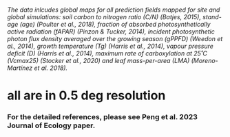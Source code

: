 ###### The data inlcudes global maps for all prediction fields mapped for site and global simulations: soil carbon to nitrogen ratio (C/N) (Batjes, 2015), stand-age (age) (Poulter et al., 2018), fraction of absorbed photosynthetically active radiation (fAPAR) (Pinzon & Tucker, 2014), incident photosynthetic photon flux density averaged over the growing season (gPPFD) (Weedon et al., 2014), growth temperature (Tg) (Harris et al., 2014), vapour pressure deficit (D) (Harris et al., 2014), maximum rate of carboxylation at 25˚C (Vcmax25) (Stocker et al., 2020) and leaf mass-per-area (LMA) (Moreno-Martínez et al. 2018).

# all are in 0.5 deg resolution

### For the detailed references, please see Peng et al. 2023 Journal of Ecology paper.